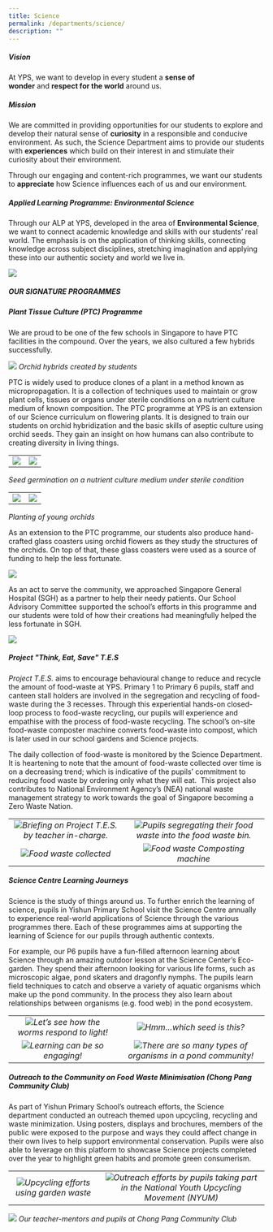 ```yaml
---
title: Science
permalink: /departments/science/
description: ""
---
```


##### **Vision**
At YPS, we want to develop in every student a <b>sense of wonder</b> and <b>respect for the world</b> around us.

##### **Mission**
We are committed in providing opportunities for our students to explore and develop their natural sense of <b>curiosity</b> in a responsible and conducive environment. As such, the Science Department aims to provide our students with <b>experiences</b> which build on their interest in and stimulate their curiosity about their environment.

Through our engaging and content-rich programmes, we want our students to <b>appreciate</b> how Science influences each of us and our environment.

##### **Applied Learning Programme: Environmental Science**
Through our ALP at YPS, developed in the area of <b>Environmental Science</b>, we want to connect academic knowledge and skills with our students’ real world. The emphasis is on the application of thinking skills, connecting knowledge across subject disciplines, stretching imagination and applying these into our authentic society and world we live in.

![](/images/Departments/SCIENCE/ALP_Overview.jpg)

##### **OUR SIGNATURE PROGRAMMES**
##### **Plant Tissue Culture (PTC) Programme**
We are proud to be one of the few schools in Singapore to have PTC facilities in the compound. Over the years, we also cultured a few hybrids successfully.

![](/images/Departments/SCIENCE/SC_03_2018.png)
*Orchid hybrids created by students*

PTC is widely used to produce clones of a plant in a method known as micropropagation. It is a collection of techniques used to maintain or grow plant cells, tissues or organs under sterile conditions on a nutrient culture medium of known composition. The PTC programme at YPS is an extension of our Science curriculum on flowering plants. It is designed to train our students on orchid hybridization and the basic skills of aseptic culture using orchid seeds. They gain an insight on how humans can also contribute to creating diversity in living things.

| | |
|:-:|:-:|
|![](/images/Departments/SCIENCE/SC_04_2018.png)|![](/images/Departments/SCIENCE/SC_05_2018.png)|

*Seed germination on a nutrient culture medium under sterile condition*

| | |
|:-:|:-:|
|![](/images/Departments/SCIENCE/SC_06_2018.png)|![](/images/Departments/SCIENCE/SC_07_2018.png)|

*Planting of young orchids*

As an extension to the PTC programme, our students also produce hand-crafted glass coasters using orchid flowers as they study the structures of the orchids. On top of that, these glass coasters were used as a source of funding to help the less fortunate.

![](/images/Departments/SCIENCE/SC_08_2018.png)

As an act to serve the community, we approached Singapore General Hospital (SGH) as a partner to help their needy patients. Our School Advisory Committee supported the school’s efforts in this programme and our students were told of how their creations had meaningfully helped the less fortunate in SGH.

![](/images/Departments/SCIENCE/SC_09_2018.png)


##### **Project "Think, Eat, Save" T.E.S**  

<i>Project T.E.S.</i> aims to encourage behavioural change to reduce and recycle the amount of food-waste at YPS. Primary 1 to Primary 6 pupils, staff and canteen stall holders are involved in the segregation and recycling of food-waste during the 3 recesses. Through this experiential hands-on closed-loop process to food-waste recycling, our pupils will experience and empathise with the process of food-waste recycling. The school’s on-site food-waste composter machine converts food-waste into compost, which is later used in our school gardens and Science projects.

The daily collection of food-waste is monitored by the Science Department. It is heartening to note that the amount of food-waste collected over time is on a decreasing trend; which is indicative of the pupils’ commitment to reducing food waste by ordering only what they will eat.  This project also contributes to National Environment Agency’s (NEA) national waste management strategy to work towards the goal of Singapore becoming a Zero Waste Nation.

|||
|:-:|:-:|
|![](/images/Departments/SCIENCE/Project_TES_1.jpg)*Briefing on Project T.E.S. by teacher in-charge.*|![](/images/Departments/SCIENCE/Project_TES_2.jpg)*Pupils segregating their food waste into the food waste bin.*|
|![](/images/Departments/SCIENCE/Project_TES_3.jpg)*Food waste collected*|![](/images/Departments/SCIENCE/Project_TES_4.jpg)*Food waste Composting machine*|

##### **Science Centre Learning Journeys**
Science is the study of things around us. To further enrich the learning of science, pupils in Yishun Primary School visit the Science Centre annually to experience real-world applications of Science through the various programmes there. Each of these programmes aims at supporting the learning of Science for our pupils through authentic contexts.

For example, our P6 pupils have a fun-filled afternoon learning about Science through an amazing outdoor lesson at the Science Center’s Eco-garden. They spend their afternoon looking for various life forms, such as microscopic algae, pond skaters and dragonfly nymphs. The pupils learn field techniques to catch and observe a variety of aquatic organisms which make up the pond community. In the process they also learn about relationships between organisms (e.g. food web) in the pond ecosystem.

| | |
|:-:|:-:|
|![](/images/Departments/SCIENCE/Sci_LJ_1.jpg)*Let’s see how the worms respond to light!*|![](/images/Departments/SCIENCE/Sci_LJ_2.jpg)*Hmm…which seed is this?*|
|![](/images/Departments/SCIENCE/Sci_LJ_3.jpg)*Learning can be so engaging!*|![](/images/Departments/SCIENCE/Sci_LJ_4.jpg)*There are so many types of organisms in a pond community!*|

##### **Outreach to the Community on Food Waste Minimisation (Chong Pang Community Club)**   
As part of Yishun Primary School’s outreach efforts, the Science department conducted an outreach themed upon upcycling, recycling and waste minimization. Using posters, displays and brochures, members of the public were exposed to the purpose and ways they could affect change in their own lives to help support environmental conservation. Pupils were also able to leverage on this platform to showcase Science projects completed over the year to highlight green habits and promote green consumerism.

| | |
|:-:|:-:|
|![](/images/Departments/SCIENCE/Sci_Outreach_1.jpg)*Upcycling efforts using garden waste*|![](/images/Departments/SCIENCE/Sci_Outreach_2.jpg)*Outreach efforts by pupils taking part in the National Youth Upcycling Movement (NYUM)*|

 ![](/images/Departments/SCIENCE/Sci_Outreach_3.jpg)
*Our teacher-mentors and pupils at Chong Pang Community Club*